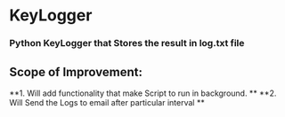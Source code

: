 # KeyLogger
### Python KeyLogger that Stores the result in log.txt file 
## Scope of Improvement:
**1. Will add functionality that make Script to run in background. **
**2. Will Send the Logs to email after particular interval **

